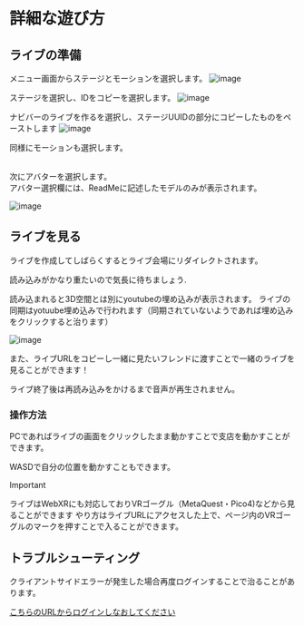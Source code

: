 # 詳細な遊び方
## ライブの準備
メニュー画面からステージとモーションを選択します。
![image](https://github.com/mono0218/WebLive-Hub/assets/81796635/6473a258-f591-485e-b1b5-e53a860b0dd4)

ステージを選択し、IDをコピーを選択します。
![image](https://github.com/mono0218/WebLive-Hub/assets/81796635/c67e996f-98cd-4cee-abba-059840c6b122)

ナビバーのライブを作るを選択し、ステージUUIDの部分にコピーしたものをペーストします
![image](https://github.com/mono0218/WebLive-Hub/assets/81796635/2f0b3127-2008-48fb-8df7-134a32698e21)

同様にモーションも選択します。

<br/>
次にアバターを選択します。<br/>アバター選択欄には、ReadMeに記述したモデルのみが表示されます。

![image](https://github.com/mono0218/WebLive-Hub/assets/81796635/5bf4a211-5b72-4711-8977-c29e060545c8)

## ライブを見る
ライブを作成してしばらくするとライブ会場にリダイレクトされます。

読み込みがかなり重たいので気長に待ちましょう.


読み込まれると3D空間とは別にyoutubeの埋め込みが表示されます。
ライブの同期はyotuube埋め込みで行われます（同期されていないようであれば埋め込みをクリックすると治ります）

![image](https://github.com/mono0218/WebLive-Hub/assets/81796635/8297e984-4f53-4562-8f64-8041c9b39ad7)


また、ライブURLをコピーし一緒に見たいフレンドに渡すことで一緒のライブを見ることができます！

ライブ終了後は再読み込みをかけるまで音声が再生されません。

### 操作方法
PCであればライブの画面をクリックしたまま動かすことで支店を動かすことができます。

WASDで自分の位置を動かすこともできます。

> [!IMPORTANT]
> ライブはWebXRにも対応しておりVRゴーグル（MetaQuest・Pico4)などから見ることができます
> やり方はライブURLにアクセスした上で、ページ内のVRゴーグルのマークを押すことで入ることができます。

## トラブルシューティング
クライアントサイドエラーが発生した場合再度ログインすることで治ることがあります。

[こちらのURLからログインしなおしてください](https://weblive.monodev.cloud/api/auth/signin)
